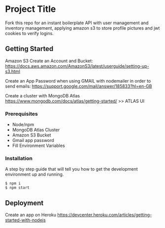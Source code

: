 # Project Title

Fork this repo for an instant boilerplate API with user management and inventory management, applying amazon s3 to store profile pictures and jwt cookies to verify logins.

## Getting Started

Amazon S3 Create an Account and Bucket:
https://docs.aws.amazon.com/AmazonS3/latest/userguide/setting-up-s3.html

Create an App Password when using GMAIL with nodemailer in order to send emails:
https://support.google.com/mail/answer/185833?hl=en-GB

Create a cluster with MongoDB Atlas
https://www.mongodb.com/docs/atlas/getting-started/ >> ATLAS UI

### Prerequisites

-  Node/npm
-  MongoDB Atlas Cluster
-  Amazon S3 Bucket
-  Gmail app password
-  Fill Environment Variables

### Installation

A step by step guide that will tell you how to get the development environment up and running.

```
$ npm i
$ npm start
```

## Deployment

Create an app on Heroku
https://devcenter.heroku.com/articles/getting-started-with-nodejs
